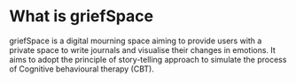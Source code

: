 # What is griefSpace
griefSpace is a digital mourning space aiming to provide users with a private space to write journals and visualise their changes in emotions. It aims to adopt the principle of story-telling approach to simulate the process of Cognitive behavioural therapy (CBT).
